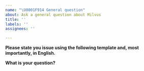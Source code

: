```yaml
---
name: "\U0001F914 General question"
about: Ask a general question about Milvus
title: ''
labels: ''
assignees: ''

---
```


**Please state you issue using the following template and, most importantly, in English.**

**What is your question?**
